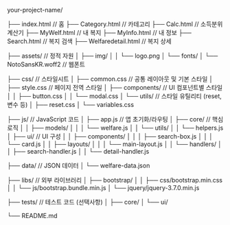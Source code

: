 your-project-name/

├── index.html                   // 홈
├── Category.html               // 카테고리
├── Calc.html                   // 소득분위 계산기
├── MyWelf.html                 // 내 복지
├── MyInfo.html                 // 내 정보
├── Search.html                 // 복지 검색
├── Welfaredetail.html          // 복지 상세

├── assets/                     // 정적 자원
│   ├── img/
│   │   └── logo.png
│   └── fonts/
│       └── NotoSansKR.woff2     // 웹폰트

├── css/                        // 스타일시트
│   ├── common.css              // 공통 레이아웃 및 기본 스타일
│   ├── style.css               // 페이지 전역 스타일
│   ├── components/             // UI 컴포넌트별 스타일
│   │   ├── button.css
│   │   └── modal.css
│   └── utils/                  // 스타일 유틸리티 (reset, 변수 등)
│       ├── reset.css
│       └── variables.css

├── js/                         // JavaScript 코드
│   ├── app.js                  // 앱 초기화/라우팅
│   ├── core/                   // 핵심 로직
│   │   ├── models/
│   │   │   └── welfare.js
│   │   └── utils/
│   │       └── helpers.js
│   ├── ui/                     // UI 구성
│   │   ├── components/
│   │   │   ├── search-box.js
│   │   │   └── card.js
│   │   ├── layouts/
│   │   │   └── main-layout.js
│   │   └── handlers/
│   │       ├── search-handler.js
│   │       └── detail-handler.js

├── data/                       // JSON 데이터
│   └── welfare-data.json

├── libs/                       // 외부 라이브러리
│   ├── bootstrap/
│   │   ├── css/bootstrap.min.css
│   │   └── js/bootstrap.bundle.min.js
│   └── jquery/jquery-3.7.0.min.js

├── tests/                      // 테스트 코드 (선택사항)
│   ├── core/
│   └── ui/

└── README.md
